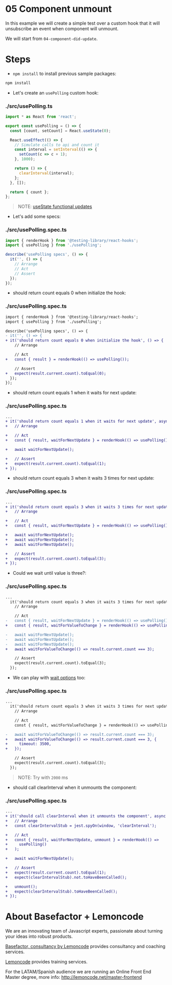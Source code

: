 # 05 Component unmount

In this example we will create a simple test over a custom hook that it will unsubscribe an event when component will unmount.

We will start from `04-component-did-update`.

# Steps

- `npm install` to install previous sample packages:

```bash
npm install
```

- Let's create an `usePolling` custom hook:

### ./src/usePolling.ts

```javascript
import * as React from 'react';

export const usePolling = () => {
  const [count, setCount] = React.useState(0);

  React.useEffect(() => {
    // Simulate calls to api and count it
    const interval = setInterval(() => {
      setCount(c => c + 1);
    }, 1000);

    return () => {
      clearInterval(interval);
    };
  }, []);

  return { count };
};
```

> NOTE: [useState functional updates](https://reactjs.org/docs/hooks-reference.html#functional-updates)

- Let's add some specs:

### ./src/usePolling.spec.ts

```javascript
import { renderHook } from '@testing-library/react-hooks';
import { usePolling } from './usePolling';

describe('usePolling specs', () => {
  it('', () => {
    // Arrange
    // Act
    // Assert
  });
});
```

- should return count equals 0 when initialize the hook:

### ./src/usePolling.spec.ts

```diff
import { renderHook } from '@testing-library/react-hooks';
import { usePolling } from './usePolling';

describe('usePolling specs', () => {
- it('', () => {
+ it('should return count equals 0 when initialize the hook', () => {
    // Arrange

    // Act
+   const { result } = renderHook(() => usePolling());

    // Assert
+   expect(result.current.count).toEqual(0);
  });
});

```

- should return count equals 1 when it waits for next update:

### ./src/usePolling.spec.ts

```diff
...
+ it('should return count equals 1 when it waits for next update', async () => {
+   // Arrange

+   // Act
+   const { result, waitForNextUpdate } = renderHook(() => usePolling());

+   await waitForNextUpdate();

+   // Assert
+   expect(result.current.count).toEqual(1);
+ });

```

- should return count equals 3 when it waits 3 times for next update:

### ./src/usePolling.spec.ts

```diff
...
+ it('should return count equals 3 when it waits 3 times for next update', async () => {
+   // Arrange

+   // Act
+   const { result, waitForNextUpdate } = renderHook(() => usePolling());

+   await waitForNextUpdate();
+   await waitForNextUpdate();
+   await waitForNextUpdate();

+   // Assert
+   expect(result.current.count).toEqual(3);
+ });

```

- Could we wait until value is three?:

### ./src/usePolling.spec.ts

```diff
...
  it('should return count equals 3 when it waits 3 times for next update', async () => {
    // Arrange

    // Act
-   const { result, waitForNextUpdate } = renderHook(() => usePolling());
+   const { result, waitForValueToChange } = renderHook(() => usePolling());

-   await waitForNextUpdate();
-   await waitForNextUpdate();
-   await waitForNextUpdate();
+   await waitForValueToChange(() => result.current.count === 3);

    // Assert
    expect(result.current.count).toEqual(3);
  });

```

- We can play with [wait options](https://react-hooks-testing-library.com/reference/api#wait-options) too:

### ./src/usePolling.spec.ts

```diff
...
  it('should return count equals 3 when it waits 3 times for next update', async () => {
    // Arrange

    // Act
    const { result, waitForValueToChange } = renderHook(() => usePolling());

-   await waitForValueToChange(() => result.current.count === 3);
+   await waitForValueToChange(() => result.current.count === 3, {
+     timeout: 3500,
+   });

    // Assert
    expect(result.current.count).toEqual(3);
  });

```

> NOTE: Try with `2000` ms

- should call clearInterval when it unmounts the component:

### ./src/usePolling.spec.ts

```diff
...
+ it('should call clearInterval when it unmounts the component', async () => {
+   // Arrange
+   const clearIntervalStub = jest.spyOn(window, 'clearInterval');

+   // Act
+   const { result, waitForNextUpdate, unmount } = renderHook(() =>
+     usePolling()
+   );

+   await waitForNextUpdate();

+   // Assert
+   expect(result.current.count).toEqual(1);
+   expect(clearIntervalStub).not.toHaveBeenCalled();

+   unmount();
+   expect(clearIntervalStub).toHaveBeenCalled();
+ });

```

# About Basefactor + Lemoncode

We are an innovating team of Javascript experts, passionate about turning your ideas into robust products.

[Basefactor, consultancy by Lemoncode](http://www.basefactor.com) provides consultancy and coaching services.

[Lemoncode](http://lemoncode.net/services/en/#en-home) provides training services.

For the LATAM/Spanish audience we are running an Online Front End Master degree, more info: http://lemoncode.net/master-frontend

